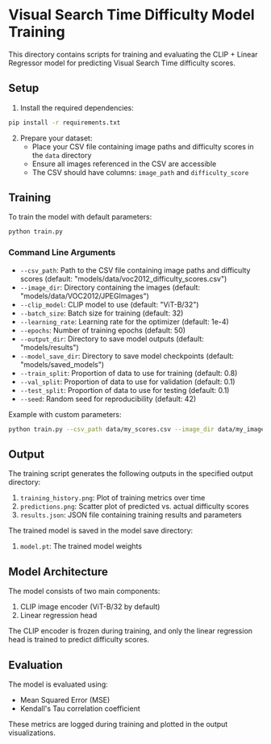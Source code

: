 # Visual Search Time Difficulty Model Training

This directory contains scripts for training and evaluating the CLIP + Linear Regressor model for predicting Visual Search Time difficulty scores.

## Setup

1. Install the required dependencies:
```bash
pip install -r requirements.txt
```

2. Prepare your dataset:
   - Place your CSV file containing image paths and difficulty scores in the `data` directory
   - Ensure all images referenced in the CSV are accessible
   - The CSV should have columns: `image_path` and `difficulty_score`

## Training

To train the model with default parameters:
```bash
python train.py
```

### Command Line Arguments

- `--csv_path`: Path to the CSV file containing image paths and difficulty scores (default: "models/data/voc2012_difficulty_scores.csv")
- `--image_dir`: Directory containing the images (default: "models/data/VOC2012/JPEGImages")
- `--clip_model`: CLIP model to use (default: "ViT-B/32")
- `--batch_size`: Batch size for training (default: 32)
- `--learning_rate`: Learning rate for the optimizer (default: 1e-4)
- `--epochs`: Number of training epochs (default: 50)
- `--output_dir`: Directory to save model outputs (default: "models/results")
- `--model_save_dir`: Directory to save model checkpoints (default: "models/saved_models")
- `--train_split`: Proportion of data to use for training (default: 0.8)
- `--val_split`: Proportion of data to use for validation (default: 0.1)
- `--test_split`: Proportion of data to use for testing (default: 0.1)
- `--seed`: Random seed for reproducibility (default: 42)

Example with custom parameters:
```bash
python train.py --csv_path data/my_scores.csv --image_dir data/my_images --clip_model ViT-B/16 --batch_size 64 --learning_rate 1e-5 --epochs 100 --output_dir outputs
```

## Output

The training script generates the following outputs in the specified output directory:

1. `training_history.png`: Plot of training metrics over time
2. `predictions.png`: Scatter plot of predicted vs. actual difficulty scores
3. `results.json`: JSON file containing training results and parameters

The trained model is saved in the model save directory:

1. `model.pt`: The trained model weights

## Model Architecture

The model consists of two main components:
1. CLIP image encoder (ViT-B/32 by default)
2. Linear regression head

The CLIP encoder is frozen during training, and only the linear regression head is trained to predict difficulty scores.

## Evaluation

The model is evaluated using:
- Mean Squared Error (MSE)
- Kendall's Tau correlation coefficient

These metrics are logged during training and plotted in the output visualizations. 